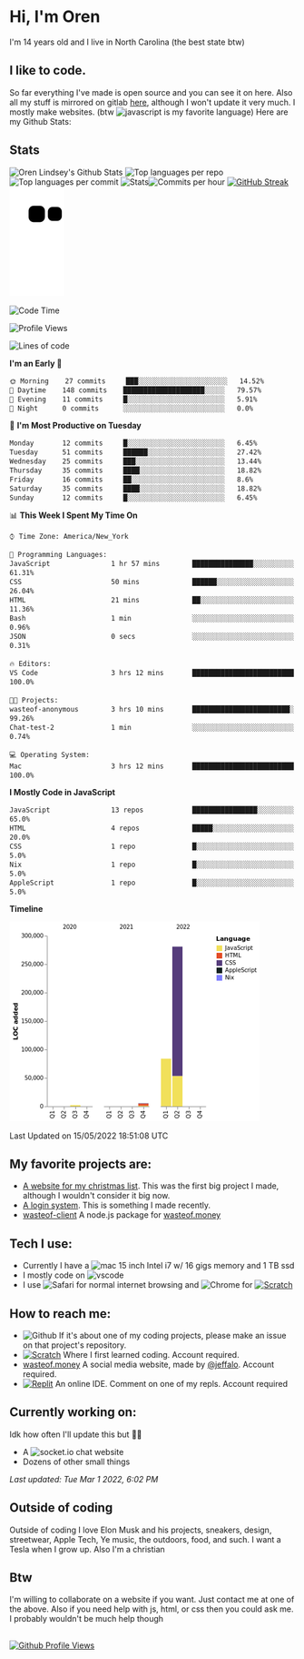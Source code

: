 # Hi, I'm Oren
I'm 14 years old and I live in North Carolina (the best state btw)

## I like to code. 
So far everything I've made is open source and you can see it on here. Also all my stuff is mirrored on gitlab [here](https://gitlab.com/Oren-Lindsey), although I won't update it very much.
I mostly make websites. (btw ![javascript](https://img.shields.io/badge/JavaScript-323330?style=for-the-badge&logo=javascript&logoColor=F7DF1E) is my favorite language)
Here are my Github Stats:

## Stats
![Oren Lindsey's Github Stats](https://github-profile-summary-cards.vercel.app/api/cards/profile-details?username=Oren-Lindsey&theme=github)
![Top languages per repo](https://github-profile-summary-cards.vercel.app/api/cards/repos-per-language?username=oren-Lindsey&theme=github)![Top languages per commit](https://github-profile-summary-cards.vercel.app/api/cards/most-commit-language?username=oren-lindsey&theme=github)
![Stats](https://github-profile-summary-cards.vercel.app/api/cards/stats?username=oren-lindsey&theme=github)![Commits per hour](https://github-profile-summary-cards.vercel.app/api/cards/productive-time?username=oren-lindsey&theme=github)
[![GitHub Streak](http://github-readme-streak-stats.herokuapp.com?user=Oren-Lindsey&date_format=M%20j%5B%2C%20Y%5D&fire=FF9C00&ring=38BB50&currStreakLabel=0A4DCC&sideLabels=4B525B&sideNums=4B525B&currStreakNum=4B525B&dates=4B525B)](https://git.io/streak-stats)
![Github contributions snake game](https://raw.githubusercontent.com/Oren-Lindsey/Oren-Lindsey/output/github-contribution-grid-snake.svg) 

<!--START_SECTION:waka-->
![Code Time](http://img.shields.io/badge/Code%20Time-3%20hrs%2012%20mins-blue)

![Profile Views](http://img.shields.io/badge/Profile%20Views-98-blue)

![Lines of code](https://img.shields.io/badge/From%20Hello%20World%20I%27ve%20Written-372%20Thousand%20lines%20of%20code-blue)

**I'm an Early 🐤** 

```text
🌞 Morning    27 commits     ███░░░░░░░░░░░░░░░░░░░░░░   14.52% 
🌆 Daytime    148 commits    ████████████████████░░░░░   79.57% 
🌃 Evening    11 commits     █░░░░░░░░░░░░░░░░░░░░░░░░   5.91% 
🌙 Night      0 commits      ░░░░░░░░░░░░░░░░░░░░░░░░░   0.0%

```
📅 **I'm Most Productive on Tuesday** 

```text
Monday       12 commits     █░░░░░░░░░░░░░░░░░░░░░░░░   6.45% 
Tuesday      51 commits     ██████░░░░░░░░░░░░░░░░░░░   27.42% 
Wednesday    25 commits     ███░░░░░░░░░░░░░░░░░░░░░░   13.44% 
Thursday     35 commits     ████░░░░░░░░░░░░░░░░░░░░░   18.82% 
Friday       16 commits     ██░░░░░░░░░░░░░░░░░░░░░░░   8.6% 
Saturday     35 commits     ████░░░░░░░░░░░░░░░░░░░░░   18.82% 
Sunday       12 commits     █░░░░░░░░░░░░░░░░░░░░░░░░   6.45%

```


📊 **This Week I Spent My Time On** 

```text
⌚︎ Time Zone: America/New_York

💬 Programming Languages: 
JavaScript               1 hr 57 mins        ███████████████░░░░░░░░░░   61.31% 
CSS                      50 mins             ██████░░░░░░░░░░░░░░░░░░░   26.04% 
HTML                     21 mins             ██░░░░░░░░░░░░░░░░░░░░░░░   11.36% 
Bash                     1 min               ░░░░░░░░░░░░░░░░░░░░░░░░░   0.96% 
JSON                     0 secs              ░░░░░░░░░░░░░░░░░░░░░░░░░   0.31%

🔥 Editors: 
VS Code                  3 hrs 12 mins       █████████████████████████   100.0%

🐱‍💻 Projects: 
wasteof-anonymous        3 hrs 10 mins       ████████████████████████░   99.26% 
Chat-test-2              1 min               ░░░░░░░░░░░░░░░░░░░░░░░░░   0.74%

💻 Operating System: 
Mac                      3 hrs 12 mins       █████████████████████████   100.0%

```

**I Mostly Code in JavaScript** 

```text
JavaScript               13 repos            ████████████████░░░░░░░░░   65.0% 
HTML                     4 repos             █████░░░░░░░░░░░░░░░░░░░░   20.0% 
CSS                      1 repo              █░░░░░░░░░░░░░░░░░░░░░░░░   5.0% 
Nix                      1 repo              █░░░░░░░░░░░░░░░░░░░░░░░░   5.0% 
AppleScript              1 repo              █░░░░░░░░░░░░░░░░░░░░░░░░   5.0%

```


**Timeline**

![Chart not found](https://raw.githubusercontent.com/Oren-Lindsey/Oren-Lindsey/main/charts/bar_graph.png) 


 Last Updated on 15/05/2022 18:51:08 UTC
<!--END_SECTION:waka-->

## My favorite projects are: 
- [A website for my christmas list](https://github.com/Oren-Lindsey/List-website). This was the first big project I made, although I wouldn't consider it big now.
- [A login system](https://github.com/Oren-Lindsey/login). This is something I made recently.
- [wasteof-client](https://github.com/Oren-Lindsey/wasteof-client) A node.js package for [wasteof.money](https://wasteof.money)

## Tech I use:
- Currently I have a ![mac](https://img.shields.io/badge/Apple-MacBook_Pro_2015-333333?style=for-the-badge&logo=apple&logoColor=white) 15 inch Intel i7 w/ 16 gigs memory and 1 TB ssd
- I mostly code on ![vscode](https://img.shields.io/badge/Visual_Studio_Code-0078D4?style=for-the-badge&logo=visual%20studio%20code&logoColor=white)
- I use ![Safari](https://img.shields.io/badge/Safari-FF1B2D?style=for-the-badge&logo=Safari&logoColor=white) for normal internet browsing and ![Chrome](https://img.shields.io/badge/Google_chrome-4285F4?style=for-the-badge&logo=Google-chrome&logoColor=white) for [![Scratch](https://img.shields.io/badge/Scratch-4D97FF?style=for-the-badge&logo=Scratch&logoColor=white)](https://scratch.mit.edu/)

## How to reach me:
- ![Github](https://img.shields.io/badge/GitHub-100000?style=for-the-badge&logo=github&logoColor=white) If it's about one of my coding projects, please make an issue on that project's repository.
- [![Scratch](https://img.shields.io/badge/Scratch-4D97FF?style=for-the-badge&logo=Scratch&logoColor=white)](https://scratch.mit.edu/users/scratchusername40) Where I first learned coding. Account required.
- [wasteof.money](https://wasteof.money/@ee) A social media website, made by [@jeffalo](https://github.com/jeffalo). Account required.
- [![Replit](https://img.shields.io/badge/replit-667881?style=for-the-badge&logo=replit&logoColor=white)](https://replit.com/s40) An online IDE. Comment on one of my repls. Account required

## Currently working on:
Idk how often I'll update this but 🤷‍♂️
- A ![socket.io](https://img.shields.io/badge/Socket.io-010101?&style=for-the-badge&logo=Socket.io&logoColor=white) chat website
- Dozens of other small things

*Last updated: Tue Mar 1 2022, 6:02 PM*

## Outside of coding
Outside of coding I love Elon Musk and his projects, sneakers, design, streetwear, Apple Tech, Ye music, the outdoors, food, and such. I want a Tesla when I grow up. Also I'm a christian

## Btw
I'm willing to collaborate on a website if you want. Just contact me at one of the above. Also if you need help with js, html, or css then you could ask me. I probably wouldn't be much help though

##
[![Github Profile Views](https://hits.seeyoufarm.com/api/count/incr/badge.svg?url=https%3A%2F%2Fgithub.com%2Foren-lindsey&count_bg=%23FF0000&title_bg=%23000000&icon=github.svg&icon_color=%23FFFFFF&title=views&edge_flat=true)](https://hits.seeyoufarm.com)
